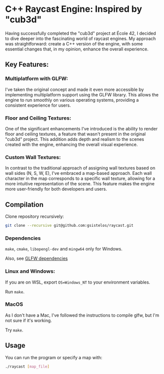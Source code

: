# C++ Raycast Engine: Inspired by "cub3d"

Having successfully completed the "cub3d" project at École 42, I decided to dive deeper into the fascinating world of raycast engines. My approach was straightforward: create a C++ version of the engine, with some essential changes that, in my opinion, enhance the overall experience.

## Key Features:

### Multiplatform with GLFW:
I've taken the original concept and made it even more accessible by implementing multiplatform support using the GLFW library. This allows the engine to run smoothly on various operating systems, providing a consistent experience for users.

### Floor and Ceiling Textures:
One of the significant enhancements I've introduced is the ability to render floor and ceiling textures, a feature that wasn't present in the original "cub3d" project. This addition adds depth and realism to the scenes created with the engine, enhancing the overall visual experience.

### Custom Wall Textures:
In contrast to the traditional approach of assigning wall textures based on wall sides (N, S, W, E), I've embraced a map-based approach. Each wall character in the map corresponds to a specific wall texture, allowing for a more intuitive representation of the scene. This feature makes the engine more user-friendly for both developers and users.

## Compilation

Clone repository recursively:
```sh
git clone --recursive git@github.com:gsistelos/raycast.git
```

### Dependencies

`make`, `cmake`, `libopengl-dev` and `mingw64` only for Windows.

Also, see [GLFW dependencies](https://www.glfw.org/docs/latest/compile.html#compile_deps)

### Linux and Windows:

If you are on WSL, export `OS=Windows_NT` to your environment variables.

Run `make`.

### MacOS

As I don't have a Mac, I've followed the instructions to compile glfw, but I'm not sure if it's working.

Try `make`.

## Usage

You can run the program or specify a map with:
```sh
./raycast [map_file]
```
